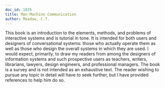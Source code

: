 ```yaml
---
doc_id: 1035
title: Man-Machine Communication
author: Meadow, C.T.
---
```


This book is an introduction to the elements, methods, and problems
of interactive systems and is tutorial in tone.  It is intended for both
users and designers of conversational systems: those who actually operate
them as well as those who design the overall systems in which they are
used.  I would expect, primarily, to draw my readers from among the
designers of information systems and such prospective users as teachers,
writers, librarians, lawyers, design engineers, and professional managers.
The book is a survey and is not intended as an exhaustive text.  The
reader wishing to pursue any topic in detail will have to seek further,
but I have provided references to help him do so.